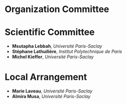 # Organization Committee

# Scientific Committee
* **Msutapha Lebbah**, *Université Paris-Saclay*
* **Stéphane Lathuilière**, *Institut Polytechnique de Paris*
* **Michel Kieffer**, *Université Paris-Saclay*

  
# Local Arrangement
* **Marie Laveau**, *Université Paris-Saclay*
* **Almira Musa**, *Université Paris-Saclay*
